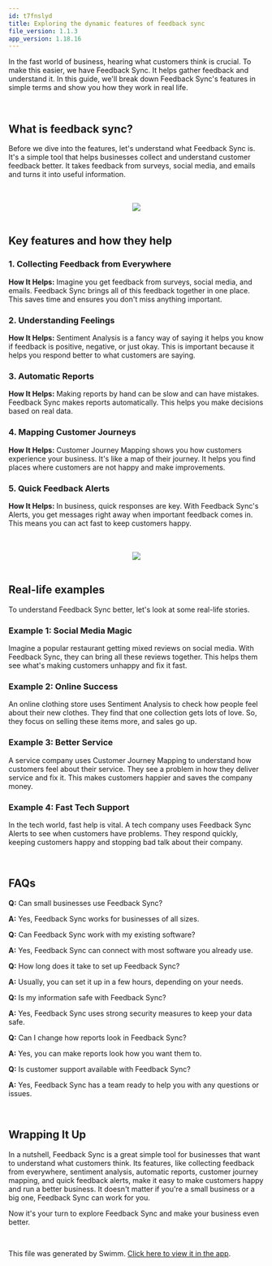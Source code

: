 ```yaml
---
id: t7fnslyd
title: Exploring the dynamic features of feedback sync
file_version: 1.1.3
app_version: 1.18.16
---
```


In the fast world of business, hearing what customers think is crucial. To make this easier, we have Feedback Sync. It helps gather feedback and understand it. In this guide, we'll break down Feedback Sync's features in simple terms and show you how they work in real life.

<br/>

## **What is feedback sync?**

Before we dive into the features, let's understand what Feedback Sync is. It's a simple tool that helps businesses collect and understand customer feedback better. It takes feedback from surveys, social media, and emails and turns it into useful information.

<br/>

<br/>

<div align="center"><img src="https://firebasestorage.googleapis.com/v0/b/swimmio-content/o/repositories%2FZ2l0aHViJTNBJTNBcGVhY29jay1ibG9ncyUzQSUzQVBlYWNvY2stSW5kaWE%3D%2Fb4adf0ec-1985-4785-9b72-f63818a56b18.png?alt=media&token=25964d68-417f-4840-bdf6-30052e15e03b" style="width:'100%'"/></div>

<br/>

## **Key features and how they help**

### 1\. Collecting Feedback from Everywhere

**How It Helps:** Imagine you get feedback from surveys, social media, and emails. Feedback Sync brings all of this feedback together in one place. This saves time and ensures you don't miss anything important.

### 2\. Understanding Feelings

**How It Helps:** Sentiment Analysis is a fancy way of saying it helps you know if feedback is positive, negative, or just okay. This is important because it helps you respond better to what customers are saying.

### 3\. Automatic Reports

**How It Helps:** Making reports by hand can be slow and can have mistakes. Feedback Sync makes reports automatically. This helps you make decisions based on real data.

### 4\. Mapping Customer Journeys

**How It Helps:** Customer Journey Mapping shows you how customers experience your business. It's like a map of their journey. It helps you find places where customers are not happy and make improvements.

### 5\. Quick Feedback Alerts

**How It Helps:** In business, quick responses are key. With Feedback Sync's Alerts, you get messages right away when important feedback comes in. This means you can act fast to keep customers happy.

<br/>

<br/>

<div align="center"><img src="https://firebasestorage.googleapis.com/v0/b/swimmio-content/o/repositories%2FZ2l0aHViJTNBJTNBcGVhY29jay1ibG9ncyUzQSUzQVBlYWNvY2stSW5kaWE%3D%2F86c87498-c9d9-4bce-a2a6-45c46eacca83.png?alt=media&token=f1f39d2b-e290-4939-8ae7-8ba5296bf137" style="width:'100%'"/></div>

<br/>

## **Real-life examples**

To understand Feedback Sync better, let's look at some real-life stories.

### Example 1: Social Media Magic

Imagine a popular restaurant getting mixed reviews on social media. With Feedback Sync, they can bring all these reviews together. This helps them see what's making customers unhappy and fix it fast.

### Example 2: Online Success

An online clothing store uses Sentiment Analysis to check how people feel about their new clothes. They find that one collection gets lots of love. So, they focus on selling these items more, and sales go up.

### Example 3: Better Service

A service company uses Customer Journey Mapping to understand how customers feel about their service. They see a problem in how they deliver service and fix it. This makes customers happier and saves the company money.

### Example 4: Fast Tech Support

In the tech world, fast help is vital. A tech company uses Feedback Sync Alerts to see when customers have problems. They respond quickly, keeping customers happy and stopping bad talk about their company.

<br/>

## **FAQs**

**Q:** Can small businesses use Feedback Sync?

**A:** Yes, Feedback Sync works for businesses of all sizes.

**Q:** Can Feedback Sync work with my existing software?

**A:** Yes, Feedback Sync can connect with most software you already use.

**Q:** How long does it take to set up Feedback Sync?

**A:** Usually, you can set it up in a few hours, depending on your needs.

**Q:** Is my information safe with Feedback Sync?

**A:** Yes, Feedback Sync uses strong security measures to keep your data safe.

**Q:** Can I change how reports look in Feedback Sync?

**A:** Yes, you can make reports look how you want them to.

**Q:** Is customer support available with Feedback Sync?

**A:** Yes, Feedback Sync has a team ready to help you with any questions or issues.

<br/>

## **Wrapping It Up**

In a nutshell, Feedback Sync is a great simple tool for businesses that want to understand what customers think. Its features, like collecting feedback from everywhere, sentiment analysis, automatic reports, customer journey mapping, and quick feedback alerts, make it easy to make customers happy and run a better business. It doesn't matter if you're a small business or a big one, Feedback Sync can work for you.

Now it's your turn to explore Feedback Sync and make your business even better.

<br/>

This file was generated by Swimm. [Click here to view it in the app](https://app.swimm.io/repos/Z2l0aHViJTNBJTNBcGVhY29jay1ibG9ncyUzQSUzQVBlYWNvY2stSW5kaWE=/docs/t7fnslyd).
